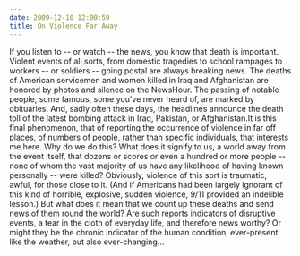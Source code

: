```yaml
---
date: 2009-12-10 12:00:59
title: On Violence Far Away
---
```


If you listen to -- or watch -- the news, you know that death is important. Violent events of all sorts, from domestic tragedies to school rampages to workers -- or soldiers -- going postal are always breaking news. The deaths of American servicemen and women killed in Iraq and Afghanistan are honored by photos and silence on the NewsHour. The passing of notable people, some famous, some you've never heard of, are marked by obituaries. And, sadly often these days, the headlines announce the death toll of the latest bombing attack in Iraq, Pakistan, or Afghanistan.<!--more-->It is this final phenomenon, that of reporting the occurrence of violence in far off places, of numbers of people, rather than specific individuals, that interests me here. Why do we do this? What does it signify to us, a world away from the event itself, that dozens or scores or even a hundred or more people -- none of whom the vast majority of us have any likelihood of having known personally -- were killed? Obviously, violence of this sort is traumatic, awful, for those close to it. (And if Americans had been largely ignorant of this kind of horrible, explosive, sudden violence, 9/11 provided an indelible lesson.) But what does it mean that we count up these deaths and send news of them round the world? Are such reports indicators of disruptive events, a tear in the cloth of everyday life, and therefore news worthy? Or might they be the chronic indicator of the human condition, ever-present like the weather, but also ever-changing...
